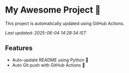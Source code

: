# My Awesome Project 🚀

This project is automatically updated using GitHub Actions.

_Last updated: 2025-06-04 14:28:34 IST_

## Features
- Auto-update README using Python 🐍
- Auto Git push with GitHub Actions 🤖
